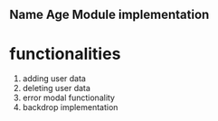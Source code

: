 ## Name Age Module implementation

# functionalities
1) adding user data
2) deleting user data
3) error modal functionality
4) backdrop implementation